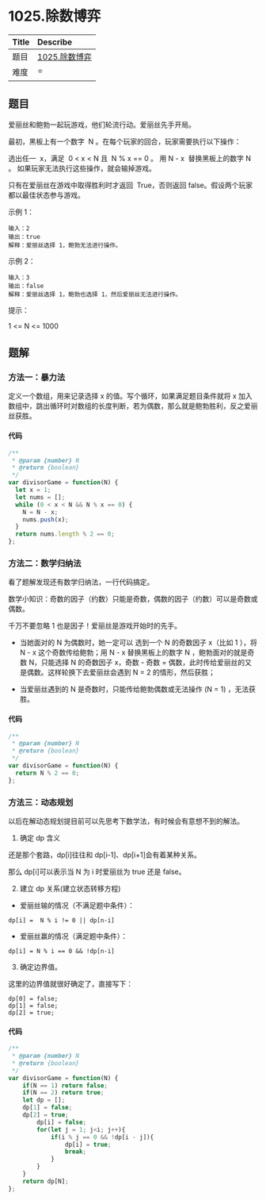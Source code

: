 # 1025.除数博弈

| Title | Describe                                                        |
| :---- | :-------------------------------------------------------------- |
| 题目  | [1025.除数博弈](https://leetcode-cn.com/problems/divisor-game/) |
| 难度  | ⭐                                                              |

## 题目

爱丽丝和鲍勃一起玩游戏，他们轮流行动。爱丽丝先手开局。

最初，黑板上有一个数字  N 。在每个玩家的回合，玩家需要执行以下操作：

选出任一  x，满足  0 < x < N 且  N % x == 0 。
用 N - x  替换黑板上的数字 N 。
如果玩家无法执行这些操作，就会输掉游戏。

只有在爱丽丝在游戏中取得胜利时才返回  True，否则返回 false。假设两个玩家都以最佳状态参与游戏。

示例 1：

```
输入：2
输出：true
解释：爱丽丝选择 1，鲍勃无法进行操作。
```

示例 2：

```
输入：3
输出：false
解释：爱丽丝选择 1，鲍勃也选择 1，然后爱丽丝无法进行操作。
```

提示：

1 <= N <= 1000

## 题解

### 方法一：暴力法

定义一个数组，用来记录选择 x 的值。写个循环，如果满足题目条件就将 x 加入数组中，跳出循环时对数组的长度判断，若为偶数，那么就是鲍勃胜利，反之爱丽丝获胜。

#### 代码

```javascript
/**
 * @param {number} N
 * @return {boolean}
 */
var divisorGame = function(N) {
  let x = 1;
  let nums = [];
  while (0 < x < N && N % x == 0) {
    N = N - x;
    nums.push(x);
  }
  return nums.length % 2 == 0;
};
```

### 方法二：数学归纳法

看了题解发现还有数学归纳法，一行代码搞定。

数学小知识：奇数的因子（约数）只能是奇数，偶数的因子（约数）可以是奇数或偶数。

千万不要忽略 1 也是因子！爱丽丝是游戏开始时的先手。

- 当她面对的 N 为偶数时，她一定可以 选到一个 N 的奇数因子 x（比如 1 ），将 N - x 这个奇数传给鲍勃；用 N - x 替换黑板上的数字 N ，鲍勃面对的就是奇数 N，只能选择 N 的奇数因子 x，奇数 - 奇数 = 偶数，此时传给爱丽丝的又是偶数。这样轮换下去爱丽丝会遇到 N = 2 的情形，然后获胜；

- 当爱丽丝遇到的 N 是奇数时，只能传给鲍勃偶数或无法操作 (N = 1) ，无法获胜。

#### 代码

```javascript
/**
 * @param {number} N
 * @return {boolean}
 */
var divisorGame = function(N) {
  return N % 2 == 0;
};
```

### 方法三：动态规划

以后在解动态规划提目前可以先思考下数学法，有时候会有意想不到的解法。

1. 确定 dp 含义

还是那个套路，dp[i]往往和 dp[i-1]、dp[i+1]会有着某种关系。

那么 dp[i]可以表示当 N 为 i 时爱丽丝为 true 还是 false。

2. 建立 dp 关系(建立状态转移方程)

- 爱丽丝输的情况（不满足题中条件）：

```
dp[i] =  N % i != 0 || dp[n-i]
```

- 爱丽丝赢的情况（满足题中条件）：

```
dp[i] = N % i == 0 && !dp[n-i]
```

3. 确定边界值。

这里的边界值就很好确定了，直接写下：

```
dp[0] = false;
dp[1] = false;
dp[2] = true;
```

#### 代码

```javascript
/**
 * @param {number} N
 * @return {boolean}
 */
var divisorGame = function(N) {
    if(N == 1) return false;
    if(N == 2) return true;
    let dp = [];
    dp[1] = false;
    dp[2] = true;
        dp[i] = false;
        for(let j = 1; j<i; j++){
            if(i % j == 0 && !dp[i - j]){
                dp[i] = true;
                break;
            }
        }
    }
    return dp[N];
};
```
